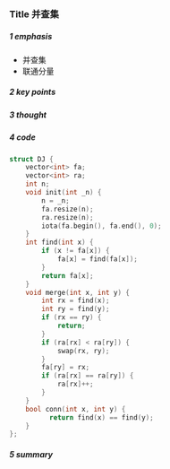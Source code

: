 ### Title 并查集

##### 1 emphasis

- 并查集
- 联通分量



##### 2 key points

 

##### 3 thought



##### 4 code

```cpp
struct DJ {
    vector<int> fa;
    vector<int> ra;
    int n;
    void init(int _n) {
        n = _n;
        fa.resize(n);
        ra.resize(n);
        iota(fa.begin(), fa.end(), 0);
    }
    int find(int x) {
        if (x != fa[x]) {
            fa[x] = find(fa[x]);
        }
        return fa[x];
    }
    void merge(int x, int y) {
        int rx = find(x);
        int ry = find(y);
        if (rx == ry) {
            return;
        }
        if (ra[rx] < ra[ry]) {
            swap(rx, ry);
        }
        fa[ry] = rx;
        if (ra[rx] == ra[ry]) {
            ra[rx]++;
        }
    }
  	bool conn(int x, int y) {
	      return find(x) == find(y);
    }
};
```



##### 5 summary

